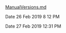  

 [ManualVersions.md](ManualVersions.md) 

 

 Date 26 Feb 2019 8 12 PM 

 

 Date 27 Feb 2019 12:31 PM
